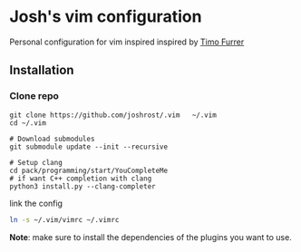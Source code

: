 # Josh's vim configuration
Personal configuration for vim inspired inspired by [Timo Furrer](https://github.com/timofurrer)

## Installation

### Clone repo
```zshh
git clone https://github.com/joshrost/.vim   ~/.vim
cd ~/.vim

# Download submodules
git submodule update --init --recursive

# Setup clang
cd pack/programming/start/YouCompleteMe
# if want C++ completion with clang
python3 install.py --clang-completer
```

link the config
```zsh
ln -s ~/.vim/vimrc ~/.vimrc
```

**Note**: make sure to install the dependencies of the plugins you want to use.
